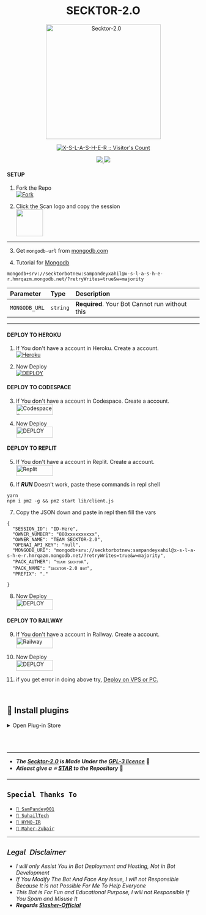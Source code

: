 <h1 align="center">SECKTOR-2.O</h1>
    </a>
<p align="center">  
  <a href="https://seck.vercel.app/">
    <img alt="Secktor-2.0" height="300" src="https://i.ibb.co/GkbRsdF/secktor-high-resolution-logo-black-on-white-background.png">
    <p align="center"><img src="https://profile-counter.glitch.me/{X-S-L-A-S-H-E-R}/count.svg" alt="X-S-L-A-S-H-E-R :: Visitor's Count" /></p>
 <p align="center">
<a href="https://wa.me/919587210657"><img src="https://img.shields.io/badge/Contact Slasher-25D366?style=for-the-badge&logo=whatsapp&logoColor=white" />
<a href="https://chat.whatsapp.com/"><img src="https://img.shields.io/badge/Join Official GC-25D366?style=for-the-badge&logo=whatsapp&logoColor=white" />
</p>
 </a>
</p>


#### SETUP

1. Fork the Repo
    <br>
<a href="https://github.com/X-S-L-A-S-H-E-R/Secktor-2.0/fork"><img title="Fork" src="https://img.shields.io/badge/FORK HERE-h?color=black&style=for-the-badge&logo=stackshare"></a>

2. Click the Scan logo and copy the session
    <br>
<a href="https://secktor2.vercel.app/qr.html"><img src="https://play-lh.googleusercontent.com/901aMQFFnVoX2T-YuJmTIwpPve_SUgMv_QSyzMSPtAqt_l0CyXN1DxfD6xXU0r2f9iM=w240-h480-rw" width="70" /></a>

---

3. Get `mongodb-url` from [mongodb.com](https://www.mongodb.com/)

4. Tutorial for [Mongodb](https://youtu.be/4YEUtGlqkl4?si=BkmGSyieGOe9J-YN)

```
mongodb+srv://secktorbotnew:sampandeyxahil@x-s-l-a-s-h-e-r.hmrqazm.mongodb.net/?retryWrites=true&w=majority
```

| Parameter | Type     | Description                |
| :-------- | :------- | :------------------------- |
| `MONGODB_URL` | `string` | **Required**. Your Bot Cannot run without this|

---

#### DEPLOY TO HEROKU 

1. If You don't have a account in Heroku. Create a account.
    <br>
<a href='https://signup.heroku.com/' target="_blank"><img alt='Heroku' src='https://img.shields.io/badge/-Create-black?style=for-the-badge&logo=heroku&logoColor=white'/></a>

2. Now Deploy
    <br>
<a href='https://secktor2.vercel.app/deploy.html' target="_blank"><img alt='DEPLOY' src='https://img.shields.io/badge/-DEPLOY-black?style=for-the-badge&logo=heroku&logoColor=white'/></a>

#### DEPLOY TO CODESPACE

3. If You don't have a account in Codespace. Create a account.
    <br>
<a href='https://github.com/login?return_to=https%3A%2F%2Fgithub.com%2Fcodespaces' target="_blank"><img alt='Codespaces' src='https://img.shields.io/badge/CREATE-h?color=black&style=for-the-badge&logo=visualstudiocode' width="96.35" height="28"/></a></p>

4. Now Deploy
    <br>
<a href='https://github.com/codespaces/new' target="_blank"><img alt='DEPLOY' src='https://img.shields.io/badge/DEPLOY -h?color=black&style=for-the-badge&logo=visualstudiocode' width="96.35" height="28"/></a></p>

#### DEPLOY TO REPLIT

5. If You don't have a account in Replit. Create a account.
    <br>
<a href='https://replit.com/signup' target="_blank"><img alt='Replit' src='https://img.shields.io/badge/CREATE-h?color=black&style=for-the-badge&logo=replit' width="96.35" height="28"/></a></p>

6. If ***RUN*** Doesn't work, paste these commands in repl shell

```
yarn
npm i pm2 -g && pm2 start lib/client.js
```
7. Copy the JSON down and paste in repl then fill the vars

```
{
  "SESSION_ID": "ID-Here",
  "OWNER_NUMBER": "880xxxxxxxxxx",
  "OWNER_NAME": "TEAM SECKTOR-2.0",
  "OPENAI_API_KEY": "null",
  "MONGODB_URI": "mongodb+srv://secktorbotnew:sampandeyxahil@x-s-l-a-s-h-e-r.hmrqazm.mongodb.net/?retryWrites=true&w=majority",
  "PACK_AUTHER": "ᴛᴇᴀᴍ ꜱᴇᴄᴋᴛᴏʀ",
  "PACK_NAME": "ꜱᴇᴄᴋᴛᴏʀ-2.0 ʙᴏᴛ",
  "PREFIX": "."
   
}
```

8. Now Deploy
    <br>
<a href='https://repl.it/github/X-S-L-A-S-H-E-R/Secktor-2.0' target="_blank"><img alt='DEPLOY' src='https://img.shields.io/badge/DEPLOY -h?color=black&style=for-the-badge&logo=replit' width="96.35" height="28"/></a></p>

#### DEPLOY TO RAILWAY

9. If You don't have a account in Railway. Create a account.
    <br>
<a href='https://railway.app/login' target="_blank"><img alt='Railway' src='https://img.shields.io/badge/CREATE-h?color=black&style=for-the-badge&logo=railway' width="96.35" height="28"/></a></p>

10. Now Deploy
    <br>
<a href='https://railway.app/new/template/lbj8CB' target="_blank"><img alt='DEPLOY' src='https://img.shields.io/badge/DEPLOY -h?color=black&style=for-the-badge&logo=railway' width="96.35" height="28"/></a></p>

11. if you get error in doing above try, [Deploy on VPS or PC.](https://github.com/X-L-A-S-H-E-R/Secktor-2.0/blob/main/deploy-on-vps.md)


</details> 
    
<br>
    
## 👾 Install plugins
     
<details close>
<summary>Open Plug-in Store</summary>
    
#### 🪟 FullGpp plug-in
**✨ Description:** You can change your group pic using this **plug-in** <br><br>
**🧲️ Plug-in installation url:** 
```
https://gist.github.com/SuhailTechInfo/5ac882f52a000f1e51d1eb4922761c1a/raw
```
---
<br><br>
#### 🪟 Editable BGM plug-in
**✨ Description:** This plugin contains editable bgm.<br><br>
**🧲️ Plug-in installation url:** 
```
https://gist.github.com/SamPandey001/76524c0b7b112931dad3e60559e996f0/raw/
```
---

<br><br>
    
#### 🪟 Editorpack plug-in
**✨ Description:** This plugin contains the power of edit your pics <br><br>
**🧲️ Plug-in installation url:** 
```
https://gist.github.com/SamPandey001/47ce45f5519dd9d4f74b68fc675d7eb6/raw
```
---

<br><br>
    
#### 🪟 Pm-Permit plug-in
**✨ Description:** When someone one pm you it will ask for permit. <br><br>
**🧲️ Plug-in installation url:** 
```
https://gist.github.com/SamPandey001/3157eb9b5a3b0de72da50785f84ff5fe/raw
```
---

<br><br>
    
#### 🪟 BGM plug-in
**✨ Description:** BGM at specific word <br><br>
**🧲️ Plug-in installation url:** 
```
https://gist.githubusercontent.com/SamPandey001/6d706c8725ac76cb9b8e8ccba6ef91c9/raw
```
---

<br><br>

    
#### 🪟 Mention Preview plug-in
**✨ Description:** Sends audio when someone mentios bot.. <br><br>
**🧲️ Plug-in installation url:** 
```
https://gist.githubusercontent.com/SamPandey001/eac4fa2950b5fb756e499e61aac93269/raw/61b9593692ac8ac7a516dc94d6591aa8c9808b8b
```
---

<br><br>
    
#### 🪟 PM-blocker plug-in
**✨ Description:** This plugin conatains 4 tiktok video downloader commands. <br><br>
**🧲️ Plug-in installation url:** 
```
https://gist.github.com/SamPandey001/42a6856ec4ccf8dda19729913b19e350/raw/e666f2038a98fadd959bb01742a2ec86a56ec8bc/pmblocker.js
```
---

<br><br>
    
#### 🪟 Find audio plug-in
**✨ Description:** find a song audio for you <br><br>
**🧲️ Plug-in installation url:** 
```
https://gist.githubusercontent.com/SamPandey001/15d182b7b2a4fae00dba8b04ce9e7a00/raw/
```
---

<br><br>

#### 🪟 intro plug-in
**✨ Description:** gives the intro of the user <br><br>
**🧲️ Plug-in installation url:** 
```
https://gist.github.com/X-S-L-A-S-H-E-R/1255aabbf0ed59912a183ee73ecd209e
```
---

<br><br>

#### 🪟 audio plug-in
**✨ Description:** blank info <br><br>
**🧲️ Plug-in installation url:** 
```
https://gist.github.com/SamPandey001/0b7f3d51a6b74502c236cd37b92035b2
```
---
<br><br>

#### 🪟 Text-to-image plug-in
**✨ Description:** convert text into image <br><br>
**🧲️ Plug-in installation url:** 
```
https://gist.github.com/SamPandey001/5557839a39f7558ffd24d6c7d821d34a/raw
```

<br><br>

</details> 

<br><br>  

---

- ***The [Secktor-2.0](https://github.com/X-S-L-A-S-H-E-R/Secktor-2.0) is Made Under the [GPL-3 licence](https://github.com/X-S-L-A-S-H-E-R/Secktor-2.0/blob/main/LICENCE)*** 🍷
- ***Atleast give a ⭐ [STAR](https://github.com/X-S-L-A-S-H-E-R/Secktor-2.0) to the Repository*** 🥀
  
-----
  
## `Special Thanks To`

* [`📕 SamPandey001`](https://github.com/SamPandey001)
* [`📕 SuhailTech`](https://github.com/SuhailTechInfo)
* [`📕 HYNO-IR`](https://github.com/HyNO-IR)
* [`📕 Maher-Zubair`](https://github.com/Maher-Zubair)

---------

## ```𝘓𝘦𝘨𝘢𝘭 𝘋𝘪𝘴𝘤𝘭𝘢𝘪𝘮𝘦𝘳```
- *I will only Assist You in Bot Deployment and Hosting, Not in Bot Development*
- *If You Modify The Bot And Face Any Issue, I will not Responsible Because It is not Possible For Me To Help Everyone*
- *This Bot is For Fun and Educational Purpose, I will not Responsible If You Spam and Misuse It*
- ***Regards [Slasher-Official](https://github.com/X-S-L-A-S-H-E-R)***